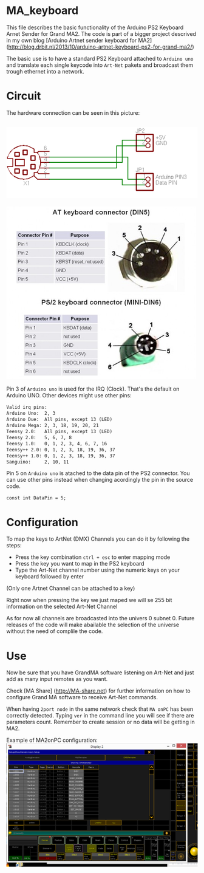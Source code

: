 MA_keyboard
===========

This file describes the basic functionality of the Arduino PS2 Keyboard Arnet Sender for Grand MA2. The code is part of a bigger project descrived in my own blog [Arduino Artnet sender keyboard for MA2] (http://blog.drbit.nl/2013/10/arduino-artnet-keyboard-ps2-for-grand-ma2/)

The basic use is to have a standard PS2 Keyboard attached to `Arduino uno` and translate each single keycode into `Art-Net` pakets and broadcast them trough ethernet into a network.


Circuit
=======

The hardware connection can be seen in this picture:

![Arduino Connections](/ps2keyboard_schematic.png "Arduino Connections")
----------
![PS2 Pins](/PS2-pinout.jpg "PS2 Pins")

Pin 3 of `Arduino uno` is used for the IRQ (Clock). That's the default on Arduino UNO. Other devices might use other pins:

    Valid irq pins:
    Arduino Uno:  2, 3
    Arduino Due:  All pins, except 13 (LED)
    Arduino Mega: 2, 3, 18, 19, 20, 21
    Teensy 2.0:   All pins, except 13 (LED)
    Teensy 2.0:   5, 6, 7, 8
    Teensy 1.0:   0, 1, 2, 3, 4, 6, 7, 16
    Teensy++ 2.0: 0, 1, 2, 3, 18, 19, 36, 37
    Teensy++ 1.0: 0, 1, 2, 3, 18, 19, 36, 37
    Sanguino:     2, 10, 11

Pin 5 on `Arduino uno` is atached to the data pin of the PS2 connector. You can use other pins instead when changing acordingly the pin in the source code.

    const int DataPin = 5;


Configuration
=============

To map the keys to ArtNet (DMX) Channels you can do it by following the steps:

* Press the key combination `ctrl + esc` to enter mapping mode
* Press the key you want to map in the PS2 keyboard
* Type the Art-Net channel number using the numeric keys on your keyboard followed by enter

(Only one Artnet Channel can be attached to a key)

Right now when pressing the key we just maped we will se 255 bit information on the selected Art-Net Channel

As for now all channels are broadcasted into the univers 0 subnet 0. Future releases of the code will make abailable the selection of the universe without the need of complile the code.


Use
===

Now be sure that you have GrandMA software listening on Art-Net and just add as many input remotes as you want.

Check [MA Share] (http://MA-share.net) for further information on how to configure Grand MA software to receive Art-Net commands.

When having `2port node` in the same network check that `MA onPC` has been correctly detected. Typing `ver` in the command line you will see if there are parameters count. Remember to create session or no data will be getting in MA2.

Example of MA2onPC configuration:
![MA2onPC Remote Input Configuration](/MA2_remote_input.png "MA2 Remote inputs")

